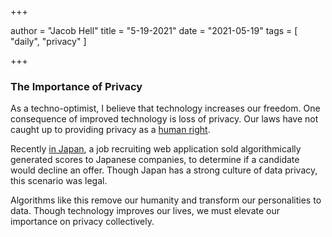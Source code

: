 +++

author = "Jacob Hell"
title = "5-19-2021"
date = "2021-05-19"
tags = [
    "daily", "privacy"
]

+++

<!--more-->

### The Importance of Privacy

As a techno-optimist, I believe that technology increases our freedom. One consequence of improved technology is loss of privacy. Our laws have not caught up to providing privacy as a [human right](https://www.eff.org/deeplinks/2020/01/data-privacy-or-data-protection-day-its-human-right-either-way).

Recently [in Japan](https://www.eff.org/deeplinks/2021/05/japans-rikunabi-scandal-shows-dangers-privacy-law-loopholes), a job recruiting web application sold algorithmically generated scores to Japanese companies, to determine if a candidate would decline an offer. Though Japan has a strong culture of data privacy, this scenario was legal.

Algorithms like this remove our humanity and transform our personalities to data. Though technology improves our lives, we must elevate our importance on privacy collectively.